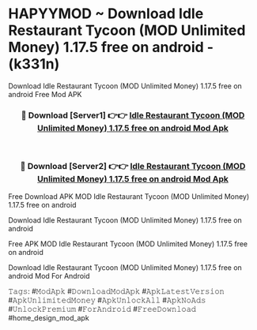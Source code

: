 # HAPYYMOD ~ Download Idle Restaurant Tycoon (MOD Unlimited Money) 1.17.5 free on android - (k331n)
Download Idle Restaurant Tycoon (MOD Unlimited Money) 1.17.5 free on android Free Mod APK

<div align="center">
<h3>🔴 Download [Server1] 👉👉 <a href="https://apk-comot.site?title=Idle_Restaurant_Tycoon_(MOD_Unlimited_Money)_1.17.5_free_on_android">Idle Restaurant Tycoon (MOD Unlimited Money) 1.17.5 free on android Mod Apk</a></h3><br>

<h3>🔴 Download [Server2] 👉👉 <a href="https://apk-comot.site?title=Idle_Restaurant_Tycoon_(MOD_Unlimited_Money)_1.17.5_free_on_android">Idle Restaurant Tycoon (MOD Unlimited Money) 1.17.5 free on android Mod Apk</a></h3>
</div>


Free Download APK MOD Idle Restaurant Tycoon (MOD Unlimited Money) 1.17.5 free on android

Download Idle Restaurant Tycoon (MOD Unlimited Money) 1.17.5 free on android 

Free APK MOD Idle Restaurant Tycoon (MOD Unlimited Money) 1.17.5 free on android 

Download Idle Restaurant Tycoon (MOD Unlimited Money) 1.17.5 free on android Mod For Android

𝚃𝚊𝚐𝚜: #𝙼𝚘𝚍𝙰𝚙𝚔 #𝙳𝚘𝚠𝚗𝚕𝚘𝚊𝚍𝙼𝚘𝚍𝙰𝚙𝚔 #𝙰𝚙𝚔𝙻𝚊𝚝𝚎𝚜𝚝𝚅𝚎𝚛𝚜𝚒𝚘𝚗 #𝙰𝚙𝚔𝚄𝚗𝚕𝚒𝚖𝚒𝚝𝚎𝚍𝙼𝚘𝚗𝚎𝚢 #𝙰𝚙𝚔𝚄𝚗𝚕𝚘𝚌𝚔𝙰𝚕𝚕 #𝙰𝚙𝚔𝙽𝚘𝙰𝚍𝚜 #𝚄𝚗𝚕𝚘𝚌𝚔𝙿𝚛𝚎𝚖𝚒𝚞𝚖 #𝙵𝚘𝚛𝙰𝚗𝚍𝚛𝚘𝚒𝚍 #𝙵𝚛𝚎𝚎𝙳𝚘𝚠𝚗𝚕𝚘𝚊𝚍 #home_design_mod_apk